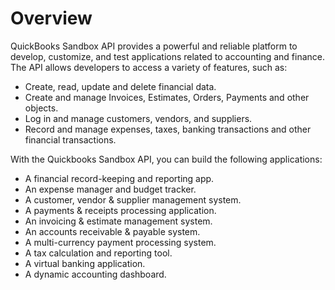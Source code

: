 # Overview

QuickBooks Sandbox API provides a powerful and reliable platform to develop,
customize, and test applications related to accounting and finance. The API
allows developers to access a variety of features, such as:

- Create, read, update and delete financial data.
- Create and manage Invoices, Estimates, Orders, Payments and other objects.
- Log in and manage customers, vendors, and suppliers.
- Record and manage expenses, taxes, banking transactions and other financial
  transactions.

With the Quickbooks Sandbox API, you can build the following applications:

- A financial record-keeping and reporting app.
- An expense manager and budget tracker.
- A customer, vendor & supplier management system.
- A payments & receipts processing application.
- An invoicing & estimate management system.
- An accounts receivable & payable system.
- A multi-currency payment processing system.
- A tax calculation and reporting tool.
- A virtual banking application.
- A dynamic accounting dashboard.

